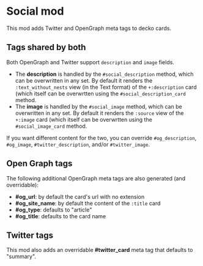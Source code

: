 <!--
# @title README - mod: social
-->

# Social mod

This mod adds Twitter and OpenGraph meta tags to decko cards.

## Tags shared by both

Both OpenGraph and Twitter support `description` and `image` fields.

- The __description__ is handled by the `#social_description` method, which can be
  overwritten in any set. By default it renders the `:text_without_nests` view (in the
  Text format) of the `+:description` card (which itself can be overwrtten using
  the `#social_description_card` method.
- The __image__ is handled by the `#social_image` method, which can be overwritten in any
  set. By default it renders the `:source` view of the `+:image` card (which itself can be
  overwrtten using the `#social_image_card` method.

If you want different content for the two, you can override `#og_description`, 
`#og_image`, `#twitter_description`, and/or `#twitter_image`.

## Open Graph tags

The following additional OpenGraph meta tags are also generated (and overridable):

- __#og_url__: by default the card's url with no extension
- __#og_site_name__: by default the content of the `:title` card
- __#og_type__: defaults to "article"
- __#og_title__: defaults to the card name

## Twitter tags

This mod also adds an overridable __#twitter_card__ meta tag that defaults to "summary".
